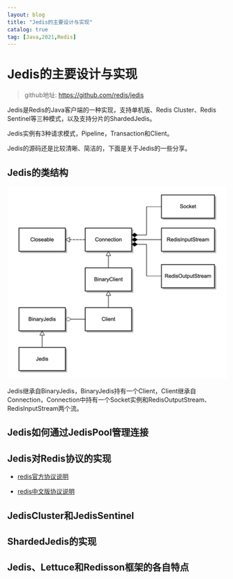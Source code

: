 ```yaml
---
layout: blog
title: "Jedis的主要设计与实现"
catalog: true
tag: [Java,2021,Redis]
---
```

# Jedis的主要设计与实现

> github地址: https://github.com/redis/jedis

Jedis是Redis的Java客户端的一种实现，支持单机版、Redis Cluster、Redis Sentinel等三种模式，以及支持分片的ShardedJedis。

 Jedis实例有3种请求模式，Pipeline，Transaction和Client。

Jedis的源码还是比较清晰、简洁的，下面是关于Jedis的一些分享。

## Jedis的类结构

![e72120b1f6daf4a951e75c05b9191a0f](https://raw.githubusercontent.com/RussXia/RussXia.github.io/master/_pic/e72120b1f6daf4a951e75c05b9191a0f.png)

Jedis继承自BinaryJedis，BinaryJedis持有一个Client，Client继承自Connection，Connection中持有一个Socket实例和RedisOutputStream、RedisInputStream两个流。

## Jedis如何通过JedisPool管理连接





## Jedis对Redis协议的实现



+ [redis官方协议说明](https://redis.io/topics/protocol)

+ [redis中文版协议说明](http://redisdoc.com/topic/protocol.html)



## JedisCluster和JedisSentinel





## ShardedJedis的实现







## Jedis、Lettuce和Redisson框架的各自特点

